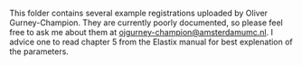 This folder contains several example registrations uploaded by Oliver Gurney-Champion. They are currently poorly documented, so please feel free to ask me about them at ojgurney-champion@amsterdamumc.nl.
I advice one to read chapter 5 from the Elastix manual for best explenation of the parameters.
